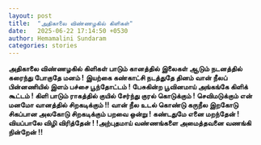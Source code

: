 ```yaml
---
layout: post
title:  "அதிகாலை விண்ணழகில் கிளிகள்"
date:   2025-06-22 17:14:50 +0530
author: Hemamalini Sundaram
categories: stories
---
```


**அதிகாலை விண்ணழகில் கிளிகள் பாடும் கானத்தில் இலைகள் ஆடும் நடனத்தில் கரைந்து போகுதே
மனம் ! இயற்கை கண்காட்சி நடத்துதே தினம் வான் நீலப் பின்னணியில் இளம் பச்சை பூந்தோட்டம் !
பேசுகின்ற பூவினமாய் அங்கங்கே கிளிக் கூட்டம் ! கிளி பாடும் ராகத்தில் குயில் சேர்ந்து
குரல் கொடுக்கும் ! செவிமடுக்கும் என் மனமோ வானத்தில் சிறகடிக்கும் !! வான் நீல உடல்
கொண்டு கருநீல இறகோடு சிகப்பான அலகோடு சிறகடிக்கும் பறவை ஒன்று ! கண்டதுமே எனை
மறந்தேன் ! வியப்பாலே விழி விரித்தேன் ! !அற்புதமாய் வண்ணங்களை அமைத்தவனை வணங்கி
நின்றேன் !!**
